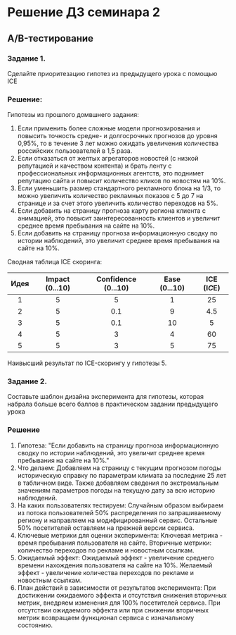 ﻿# Решение ДЗ семинара 2
## A/B-тестирование

### Задание 1.
Сделайте приоритезацию гипотез из предыдущего урока с помощью ICE

### Решение:
Гипотезы из прошлого домвшнего задания:
1. Если применить более сложные модели прогнозирования и повысить точность средне- и долгосрочных прогнозов до уровня 0,95%, то в течение 3 лет можно ожидать увеличения количества российских пользователей в 1,5 раза.
2. Если отказаться от желтых агрегаторов новостей (с низкой репутацией и качеством контента) и брать ленту с профессиональных информационных агентств, это поднимет репутацию сайта и повысит количество кликов по новостям на 10%.
3. Если уменьшить размер стандартного рекламного блока на 1/3, то можно увеличить количество рекламных показов с 5 до 7 на странице и за счет этого увеличить количество переходов на 5%.
4. Если добавить на страницу прогноза карту региона клиента с анимацией, это повысит заинтересованность клиентов и увеличит среднее время пребывания на сайте на 10%.
5. Если добавить на страницу прогноза информационную сводку по истории наблюдений, это увеличит среднее время пребывания на сайте на 10%.

Сводная таблица ICE скоринга:

| Идея | Impact (0...10) | Confidence (0...10) | Ease (0...10) | ICE (I*C*E) |
|:----:|:---------------:|:-------------------:|:-------------:|:------:|
|1|5|5|1|25|
|2|5|0.1|9|4.5|
|3|5|0.1|10|5|
|4|5|3|4|60|
|5|5|3|5|75|

Наивысший результат по ICE-скорингу у гипотезы 5.

### Задание 2.
Составьте шаблон дизайна эксперимента для гипотезы, которая набрала больше всего баллов в практическом задании предыдущего урока

### Решение
1. Гипотеза:
"Если добавить на страницу прогноза информационную сводку по истории наблюдений, это увеличит среднее время пребывания на сайте на 10%."
2. Что делаем:
Добавляем на страницу с текущим прогнозом погоды историческую справку по параметрам климата за последние 25 лет в табличном виде. Также добавляем сведения по экстремальным значениям параметров погоды на текущую дату за всю историю наблюдений.
3. На каких пользователях тестируем:
Случайным образом выбираем из потока пользователей 50% распределения по запрашиваемому региону и направляем на модифицированный сервис. Остальные 50% посетителей оставляем на прежней версии сервиса.
4. Ключевые метрики для оценки эксперимента:
Ключевая метрика - время пребывания пользователя на сайте. Вторичные метрики: количество переходов по рекламе и новостным ссылкам.
5. Ожидаемый эффект:
Ожидаемый эффект - увеличение среднего времени нахождения пользователя на сайте на 10%. Желаемый эффект - увеличение количества переходов по рекламе и новостным ссылкам.
6. План действий в зависимости от результатов эксперимента:
При достижении ожидаемого эффекта и отсутствия снижения вторичных метрик, внедряем изменения для 100% посетителей сервиса. При отсутствии ожидаемого эффекта или при снижении вторичных метрик возвращаем функционал сервиса с изначальному состоянию.

